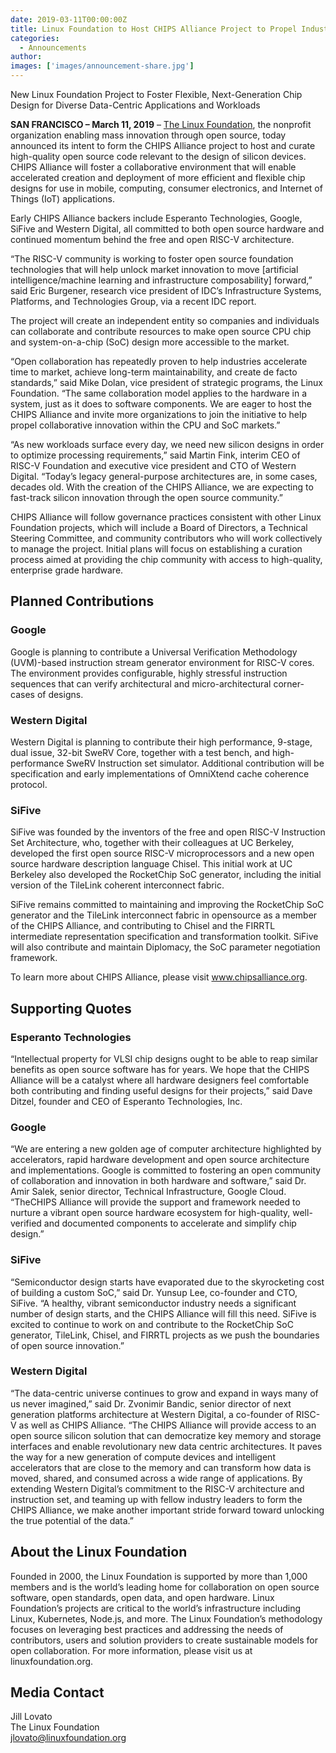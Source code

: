 ```yaml
---
date: 2019-03-11T00:00:00Z
title: Linux Foundation to Host CHIPS Alliance Project to Propel Industry Innovation Through Open Source CPU Chip and SoC Design
categories:
  - Announcements
author: 
images: ['images/announcement-share.jpg']
---
```


New Linux Foundation Project to Foster Flexible, Next-Generation Chip Design for Diverse Data-Centric Applications and Workloads

**SAN FRANCISCO –  March 11, 2019** – [The Linux Foundation](https://www.linuxfoundation.org/), the nonprofit organization enabling mass innovation through open source, today announced its intent to form the CHIPS Alliance project to host and curate high-quality open source code relevant to the design of silicon devices. CHIPS Alliance will foster a collaborative environment that will enable accelerated creation and deployment of more efficient and flexible chip designs for use in mobile, computing, consumer electronics, and Internet of Things (IoT) applications.

Early CHIPS Alliance backers include Esperanto Technologies, Google, SiFive and Western Digital, all committed to both open source hardware and continued momentum behind the free and open RISC-V architecture.

“The RISC-V community is working to foster open source foundation technologies that will help unlock market innovation to move [artificial intelligence/machine learning and infrastructure composability] forward,” said Eric Burgener, research vice president of IDC’s Infrastructure Systems, Platforms, and Technologies Group, via a recent IDC report.

The project will create an independent entity so companies and individuals can collaborate and contribute resources to make open source CPU chip and system-on-a-chip (SoC) design more accessible to the market.

“Open collaboration has repeatedly proven to help industries accelerate time to market, achieve long-term maintainability, and create de facto standards,” said Mike Dolan, vice president of strategic programs, the Linux Foundation.  “The same collaboration model applies to the hardware in a system, just as it does to software components. We are eager to host the CHIPS Alliance and invite more organizations to join the initiative to help propel collaborative innovation within the CPU and SoC markets.”

“As new workloads surface every day, we need new silicon designs in order to optimize processing requirements,” said Martin Fink, interim CEO of RISC-V Foundation and executive vice president and CTO of Western Digital. “Today’s legacy general-purpose architectures are, in some cases, decades old.  With the creation of the CHIPS Alliance, we are expecting to fast-track silicon innovation through the open source community.”

CHIPS Alliance will follow governance practices consistent with other Linux Foundation projects, which will include a Board of Directors, a Technical Steering Committee, and community contributors who will work collectively to manage the project. Initial plans will focus on establishing a curation process aimed at providing the chip community with access to high-quality, enterprise grade hardware.

## Planned Contributions

### Google

Google is planning to contribute a Universal Verification Methodology (UVM)-based instruction stream generator environment for RISC-V cores. The environment provides configurable, highly stressful instruction sequences that can verify architectural and micro-architectural corner-cases of designs.

### Western Digital

Western Digital is planning to contribute their high performance, 9-stage, dual issue, 32-bit SweRV Core, together with a test bench, and high-performance SweRV Instruction set simulator. Additional contribution will be specification and early implementations of OmniXtend cache coherence protocol.

### SiFive

SiFive was founded by the inventors of the free and open RISC-V Instruction Set Architecture, who, together with their colleagues at UC Berkeley, developed the first open source RISC-V microprocessors and a new open source hardware description language Chisel. This initial work at UC Berkeley also developed the RocketChip SoC generator, including the initial version of the TileLink coherent interconnect fabric.

SiFive remains committed to maintaining and improving the RocketChip SoC generator and the TileLink interconnect fabric in opensource as a member of the CHIPS Alliance, and contributing to Chisel and the FIRRTL intermediate representation specification and transformation toolkit. SiFive will also contribute and maintain Diplomacy, the SoC parameter negotiation framework.

To learn more about CHIPS Alliance, please visit www.chipsalliance.org.

## Supporting Quotes

### Esperanto Technologies

“Intellectual property for VLSI chip designs ought to be able to reap similar benefits as open source software has for years. We hope that the CHIPS Alliance will be a catalyst where all hardware designers feel comfortable both contributing and finding useful designs for their projects,” said Dave Ditzel, founder and CEO of Esperanto Technologies, Inc.

### Google

“We are entering a new golden age of computer architecture highlighted by accelerators, rapid hardware development and open source architecture and implementations. Google is committed to fostering an open community of collaboration and innovation in both hardware and software,” said Dr. Amir Salek, senior director, Technical Infrastructure, Google Cloud. “TheCHIPS Alliance will provide the support and framework needed to nurture a vibrant open source hardware ecosystem for high-quality, well-verified and documented components to accelerate and simplify chip design.”

### SiFive

“Semiconductor design starts have evaporated due to the skyrocketing cost of building a custom SoC,” said Dr. Yunsup Lee, co-founder and CTO, SiFive. “A healthy, vibrant semiconductor industry needs a significant number of design starts, and the CHIPS Alliance will fill this need. SiFive is excited to continue to work on and contribute to the RocketChip SoC generator, TileLink, Chisel, and FIRRTL projects as we push the boundaries of open source innovation.”

### Western Digital

“The data-centric universe continues to grow and expand in ways many of us never imagined,” said Dr. Zvonimir Bandic, senior director of next generation platforms architecture at Western Digital, a co-founder of RISC-V as well as CHIPS Alliance. “The CHIPS Alliance will provide access to an open source silicon solution that can democratize key memory and storage interfaces and enable revolutionary new data centric architectures. It paves the way for a new generation of compute devices and intelligent accelerators that are close to the memory and can transform how data is moved, shared, and consumed across a wide range of applications. By extending Western Digital’s commitment to the RISC-V architecture and instruction set, and teaming up with fellow industry leaders to form the CHIPS Alliance, we make another important stride forward toward unlocking the true potential of the data.”

## About the Linux Foundation

Founded in 2000, the Linux Foundation is supported by more than 1,000 members and is the world’s leading home for collaboration on open source software, open standards, open data, and open hardware. Linux Foundation’s projects are critical to the world’s infrastructure including Linux, Kubernetes, Node.js, and more.  The Linux Foundation’s methodology focuses on leveraging best practices and addressing the needs of contributors, users and solution providers to create sustainable models for open collaboration. For more information, please visit us at linuxfoundation.org.

## Media Contact

Jill Lovato  
The Linux Foundation  
jlovato@linuxfoundation.org